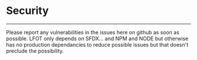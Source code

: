 # Security
___

Please report any vulnerabilities in the issues here on github as soon as possible. LFOT only depends on SFDX... and NPM and NODE but otherwise has no production dependancies to reduce possible issues but that doesn't preclude the possibility.